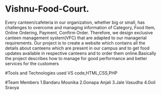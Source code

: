 # Vishnu-Food-Court.
Every canteen/cafeteria in our  organization, whether big or small, has challenges to overcome and managing information of Category, Food Item, Online Ordering, Payment, Confirm Order. Therefore, we design exclusive canteen  management  system(VFC)  that  are  adapted  to   our  managerial  requirements.
Our  project is to create a website which contains all the details about canteens which are present in our campus and to get food updates available in respective canteens  and  to order them online.Basically the project describes how to manage for good performance and better services for the customers 

#Tools and Technologies used
VS code,HTML,CSS,PHP

#Team Members
1.Bandaru Mounika
2.Gonapa Anjali
3.Jale Vasudha
4.Goli Sravya
